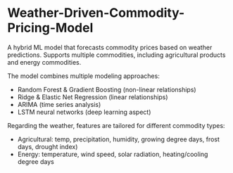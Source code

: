 # Weather-Driven-Commodity-Pricing-Model
A hybrid ML model that forecasts commodity prices based on weather predictions. Supports multiple commodities, including agricultural products and energy commodities.

The model combines multiple modeling approaches: 
- Random Forest & Gradient Boosting (non-linear relationships)
- Ridge & Elastic Net Regression (linear relationships)
- ARIMA (time series analysis)
- LSTM neural networks (deep learning aspect)

Regarding the weather, features are tailored for different commodity types:
- Agricultural: temp, precipitation, humidity, growing degree days, frost days, drought index)
- Energy: temperature, wind speed, solar radiation, heating/cooling degree days

